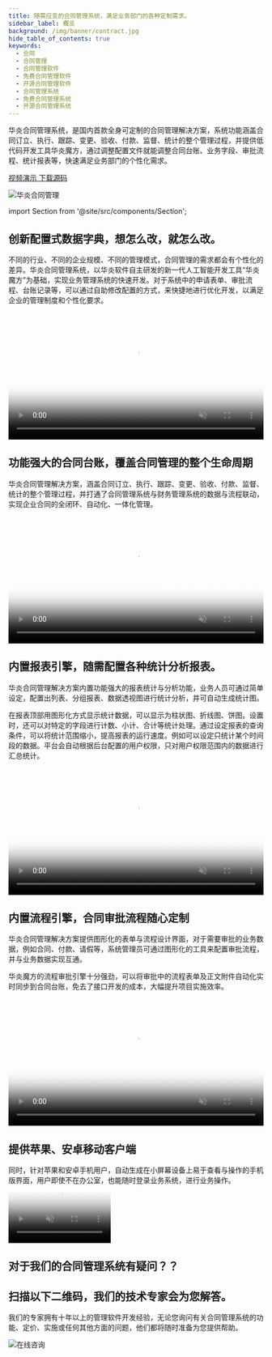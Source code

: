```yaml
---
title: 随需应变的合同管理系统，满足业务部门的各种定制需求。
sidebar_label: 概览
background: /img/banner/contract.jpg
hide_table_of_contents: true
keywords:
  - 合同
  - 合同管理
  - 合同管理软件
  - 免费合同管理软件
  - 开源合同管理软件
  - 合同管理系统
  - 免费合同管理系统
  - 开源合同管理系统
---
```


华炎合同管理系统，是国内首款全身可定制的合同管理解决方案，系统功能涵盖合同订立、执行、跟踪、变更、验收、付款、监督、统计的整个管理过程，并提供低代码开发工具华炎魔方，通过调整配置文件就能调整合同台账、业务字段、审批流程、统计报表等，快速满足业务部门的个性化需求。

<p><a class="bg-blue-700 text-white px-5 py-3 font-semibold rounded hover:bg-blue-800 hover:text-white ml-3" href="https://www-steedos-com.oss-accelerate.aliyuncs.com/videos/creator/contracts-demo.mp4" target="_blank">
视频演示
</a>

<a class="bg-blue-700 text-white px-5 py-3 font-semibold rounded hover:bg-blue-800 hover:text-white ml-3" href="https://github.com/steedos/steedos-contracts-app" target="_blank">
下载源码
</a></p>

![华炎合同管理](/assets/project_contracts.png)

import Section from '@site/src/components/Section';

## 创新配置式数据字典，想怎么改，就怎么改。

不同的行业、不同的企业规模、不同的管理模式，合同管理的需求都会有个性化的差异。华炎合同管理系统，以华炎软件自主研发的新一代人工智能开发工具“华炎魔方”为基础，实现业务管理系统的快速开发。对于系统中的申请表单、审批流程、台账记录等，可以通过自助修改配置的方式，来快捷地进行优化开发，以满足企业的管理制度和个性化要求。

<video src="https://www-steedos-com.oss-accelerate.aliyuncs.com/videos/creator/creator_object.mp4" controls="controls" poster="/assets/creator_object.png" width="100%" autoplay="autoplay" muted="muted" loop="loop" playsinline="playsinline">
your browser does not support the video tag
</video>


<Section background="#f4f4f4" padding="50">

## 功能强大的合同台账，覆盖合同管理的整个生命周期

华炎合同管理解决方案，涵盖合同订立、执行、跟踪、变更、验收、付款、监督、统计的整个管理过程，并打通了合同管理系统与财务管理系统的数据与流程联动，实现企业合同的全闭环、自动化、一体化管理。

<video src="https://www-steedos-com.oss-accelerate.aliyuncs.com/videos/creator/contracts_operation.mp4" controls="controls" poster="/assets/contract_list.png" width="100%" autoplay="autoplay" muted="muted" loop="loop" playsinline="playsinline">
your browser does not support the video tag
</video>

</Section>

## 内置报表引擎，随需配置各种统计分析报表。

华炎合同管理解决方案内置功能强大的报表统计与分析功能，业务人员可通过简单设定，配置出列表、分组报表、数据透视图进行统计分析，并可自动生成统计图。

在报表顶部用图形化方式显示统计数据，可以显示为柱状图、折线图、饼图。设置时，还可以对特定的字段进行计数、小计、合计等统计处理。通过设定报表的查询条件，可以将统计范围缩小，提高报表的运行速度。例如可以设定只统计某个时间段的数据。平台会自动根据后台配置的用户权限，只对用户权限范围内的数据进行汇总统计。

<video src="https://www-steedos-com.oss-accelerate.aliyuncs.com/videos/creator/contracts_report.mp4" controls="controls" poster="/assets/contract_chart.png" width="100%" autoplay="autoplay" muted="muted" loop="loop" playsinline="playsinline">
your browser does not support the video tag
</video>

<p></p>

<Section background="#f4f4f4" padding="50">

## 内置流程引擎，合同审批流程随心定制

华炎合同管理解决方案提供图形化的表单与流程设计界面，对于需要审批的业务数据，例如合同、付款、请假等，系统管理员可通过图形化的工具来配置审批流程，并与业务数据实现互通。

华炎魔方的流程审批引擎十分强劲，可以将审批中的流程表单及正文附件自动化实时同步到合同台账，免去了接口开发的成本，大幅提升项目实施效率。

<video src="https://www-steedos-com.oss-accelerate.aliyuncs.com/videos/creator/workflow_design.mp4" controls="controls" poster="/assets/workflow_design.png" width="100%" autoplay="autoplay" muted="muted" loop="loop" playsinline="playsinline">
your browser does not support the video tag
</video>

</Section>

## 提供苹果、安卓移动客户端

同时，针对苹果和安卓手机用户，自动生成在小屏幕设备上易于查看与操作的手机版界面，用户即使不在办公室，也能随时登录业务系统，进行业务操作。

<video src="https://www-steedos-com.oss-accelerate.aliyuncs.com/videos/creator/workflow_mobile.mov" controls="controls" poster="/assets/workflow_mobile.png" width="40%" autoplay="autoplay" muted="muted" loop="loop" playsinline="playsinline">
your browser does not support the video tag
</video>

<p></p>

<Section background="#215ca0" padding="50">
<div style={{color:"#FFFFFF"}}>

## 对于我们的合同管理系统有疑问？？
## 扫描以下二维码，我们的技术专家会为您解答。

我们的专家拥有十年以上的管理软件开发经验，无论您询问有关合同管理系统的功能、定价、实施或任何其他方面的问题，他们都将随时准备为您提供帮助。

![在线咨询](/assets/contact_by_weixin.png)

</div>

</Section>
